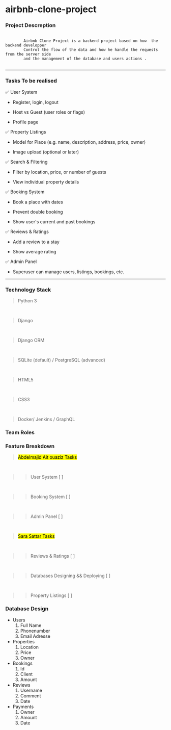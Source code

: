 # **airbnb-clone-project**

### Project Descreption

<!-- Little Introduction for the project -->

<pre>
    <code>
        Airbnb Clone Project is a backend project based on how  the backend developper
        Control the flow of the data and how he handle the requests from the server side
        and the management of the database and users actions .
    </code>
</pre>

<hr>

### Tasks To be realised

✅ User System
* Register, login, logout

* Host vs Guest (user roles or flags)

* Profile page

✅ Property Listings
* Model for Place (e.g. name, description, address, price, owner)

* Image upload (optional or later)

✅ Search & Filtering
* Filter by location, price, or number of guests

* View individual property details

✅ Booking System
* Book a place with dates

* Prevent double booking

* Show user's current and past bookings

✅ Reviews & Ratings
* Add a review to a stay

* Show average rating

✅ Admin Panel

* Superuser can manage users, listings, bookings, etc.

<hr>

### Technology Stack

> Python 3
<br>

> Django
<br>

> Django ORM
<br>

> SQLite (default) / PostgreSQL (advanced) 
<br>

> HTML5
<br>

> CSS3
<br>

> Docker/ Jenkins / GraphQL


### Team Roles 

### Feature Breakdown

> <mark>  Abdelmajid Ait ouaziz Tasks </mark>
<br>

>> User System [ ]
<br>

>> Booking System [ ]
<br>

>> Admin Panel [ ]
<br>

> <mark> Sara Sattar  Tasks</mark> 
<br>

>> Reviews & Ratings [ ]
<br>

>> Databases Designing && Deploying [ ]
<br>

>> Property Listings [ ]

### Database Design

* Users
    1. Full Name
    2. Phonenumber
    3. Email Adresse
* Properties
    1. Location
    2. Price
    3. Owner
* Bookings
    1. Id
    2. Client
    3. Amount
* Reviews
    1. Username
    2. Comment
    3. Date
* Payments
    1. Owner
    2. Amount
    3. Date







